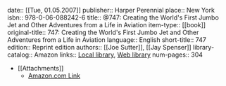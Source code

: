 date:: [[Tue, 01.05.2007]]
publisher:: Harper Perennial
place:: New York
isbn:: 978-0-06-088242-6
title:: @747: Creating the World's First Jumbo Jet and Other Adventures from a Life in Aviation
item-type:: [[book]]
original-title:: 747: Creating the World's First Jumbo Jet and Other Adventures from a Life in Aviation
language:: English
short-title:: 747
edition:: Reprint edition
authors:: [[Joe Sutter]], [[Jay Spenser]]
library-catalog:: Amazon
links:: [Local library](zotero://select/library/items/SAPC6ZJM), [Web library](https://www.zotero.org/users/6520516/items/SAPC6ZJM)
num-pages:: 304

- [[Attachments]]
	- [Amazon.com Link](https://www.amazon.com/747-Creating-Worlds-Adventures-Aviation/dp/0060882425/ref=sr_1_1?crid=3OQAQQZ58OFZX&keywords=joe+sutter&qid=1641621028&s=books&sprefix=joe+sutter%2Cstripbooks-intl-ship%2C222&sr=1-1)